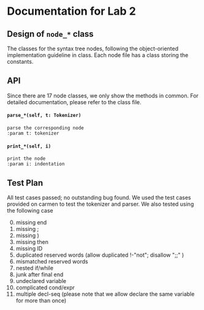 # Documentation for Lab 2

## Design of `node_*` class
The classes for the syntax tree nodes, following the object-oriented
implementation guideline in class. Each node file has a class storing
the constants.

## API
Since there are 17 node classes, we only show the methods in common. For
detailed documentation, please refer to the class file.

#### `parse_*(self, t: Tokenizer)`
>
    parse the corresponding node
    :param t: tokenizer
>

#### `print_*(self, i)`
>
    print the node
    :param i: indentation
>


## Test Plan
All test cases passed; no outstanding bug found.
We used the test cases provided on carmen to test the tokenizer and
parser.
We also tested using the following case

0. missing end
0. missing ;
0. missing )
0. missing then
0. missing ID
0. duplicated reserved words (allow duplicated !-"not"; disallow ";;" )
0. mismatched reserved words
0. nested if/while
0. junk after final end
0. undeclared variable
0. complicated cond/expr
0. multiple decl-seq (please note that we allow declare the same
variable for more than once)